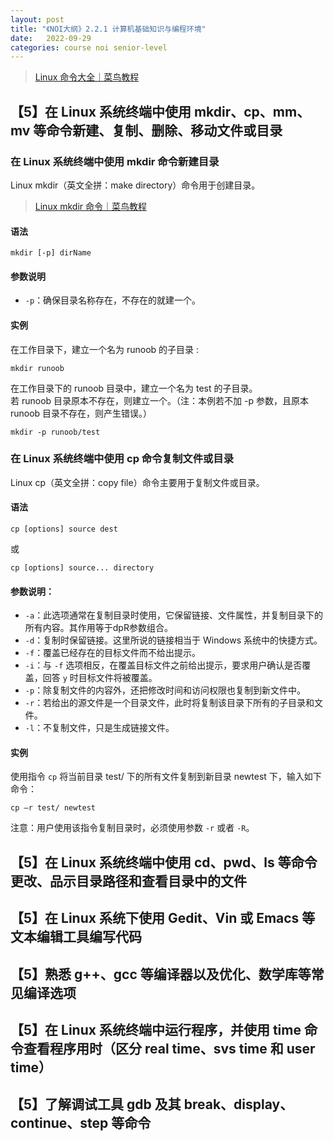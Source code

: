 ```yaml
---
layout: post
title: "《NOI大纲》2.2.1 计算机基础知识与编程环境"
date:   2022-09-29
categories: course noi senior-level
---
```


> <a href="https://www.runoob.com/linux/linux-command-manual.html" target="_blank">Linux 命令大全｜菜鸟教程</a>

## 【5】在 Linux 系统终端中使用 mkdir、cp、mm、mv 等命令新建、复制、删除、移动文件或目录

### 在 Linux 系统终端中使用 mkdir 命令新建目录
Linux mkdir（英文全拼：make directory）命令用于创建目录。
> <a href="https://www.runoob.com/linux/linux-comm-mkdir.html" target="_blank">Linux mkdir 命令｜菜鸟教程</a>
#### 语法
```
mkdir [-p] dirName
```
#### 参数说明
* `-p`：确保目录名称存在，不存在的就建一个。
#### 实例
在工作目录下，建立一个名为 runoob 的子目录 :
```
mkdir runoob
```
在工作目录下的 runoob 目录中，建立一个名为 test 的子目录。  
若 runoob 目录原本不存在，则建立一个。（注：本例若不加 -p 参数，且原本 runoob 目录不存在，则产生错误。）
```
mkdir -p runoob/test
```

### 在 Linux 系统终端中使用 cp 命令复制文件或目录
Linux cp（英文全拼：copy file）命令主要用于复制文件或目录。
#### 语法
```
cp [options] source dest
```
或
```
cp [options] source... directory
```
#### 参数说明：
* `-a`：此选项通常在复制目录时使用，它保留链接、文件属性，并复制目录下的所有内容。其作用等于dpR参数组合。
* `-d`：复制时保留链接。这里所说的链接相当于 Windows 系统中的快捷方式。
* `-f`：覆盖已经存在的目标文件而不给出提示。
* `-i`：与 `-f` 选项相反，在覆盖目标文件之前给出提示，要求用户确认是否覆盖，回答 `y` 时目标文件将被覆盖。
* `-p`：除复制文件的内容外，还把修改时间和访问权限也复制到新文件中。
* `-r`：若给出的源文件是一个目录文件，此时将复制该目录下所有的子目录和文件。
* `-l`：不复制文件，只是生成链接文件。
#### 实例
使用指令 `cp` 将当前目录 test/ 下的所有文件复制到新目录 newtest 下，输入如下命令：
```
cp –r test/ newtest
```      
注意：用户使用该指令复制目录时，必须使用参数 `-r` 或者 `-R`。

## 【5】在 Linux 系统终端中使用 cd、pwd、ls 等命令更改、品示目录路径和查看目录中的文件

## 【5】在 Linux 系统下使用 Gedit、Vin 或 Emacs 等文本编辑工具编写代码

## 【5】熟悉 g++、gcc 等编译器以及优化、数学库等常见编译选项

## 【5】在 Linux 系统终端中运行程序，并使用 time 命令查看程序用时（区分 real time、svs time 和 user time）

## 【5】了解调试工具 gdb 及其 break、display、continue、step 等命令